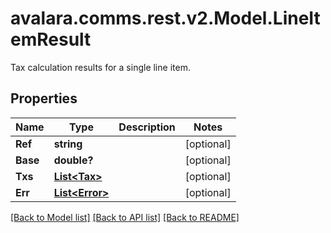 # avalara.comms.rest.v2.Model.LineItemResult
Tax calculation results for a single line item.
## Properties

Name | Type | Description | Notes
------------ | ------------- | ------------- | -------------
**Ref** | **string** |  | [optional] 
**Base** | **double?** |  | [optional] 
**Txs** | [**List&lt;Tax&gt;**](Tax.md) |  | [optional] 
**Err** | [**List&lt;Error&gt;**](Error.md) |  | [optional] 

[[Back to Model list]](../README.md#documentation-for-models) [[Back to API list]](../README.md#documentation-for-api-endpoints) [[Back to README]](../README.md)

